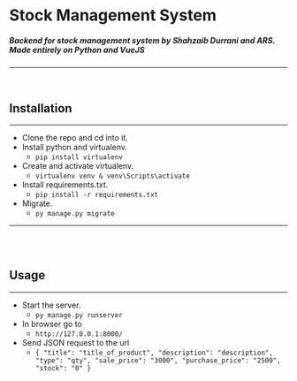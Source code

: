 # Stock Management System

##### Backend for stock management system by Shahzaib Durrani and ARS. Made entirely on Python and VueJS

---

<br>

## Installation
---
* Clone the repo and cd into it.
* Install python and virtualenv.
    * `pip install virtualenv`
* Create and activate virtualenv.
    * `virtualenv venv & venv\Scripts\activate`
* Install requirements.txt.
    * `pip install -r requirements.txt`
* Migrate.
    * `py manage.py migrate`

---

<br>
<br>

## Usage
---
* Start the server.
    * `py manage.py runserver`
* In browser go to
    * `http://127.0.0.1:8000/`
* Send JSON request to the url
    * `{
        "title": "title_of_product",
        "description": "description",
        "type": "qty",
        "sale_price": "3000",
        "purchase_price": "2500",
        "stock": "0"
        }`